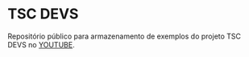 # TSC DEVS

Repositório público para armazenamento de exemplos do projeto TSC DEVS no [YOUTUBE](https://www.youtube.com/@GabrielOliveiraTSC/shorts).

